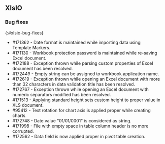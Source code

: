## XlsIO

### Bug fixes
{:#xlsio-bug-fixes}

* \#171362 - Date format is maintained while importing data using Template Markers.
* \#171130 - Workbook protection password is maintained while re-saving Excel document.
* \#172188 - Exception thrown while parsing custom properties of Excel document has been resolved.
* \#172449 - Empty string can be assigned to workbook application name.
* \#172619 - Exception thrown while opening an Excel document with more than 32 characters in data validation title has been resolved.
* \#172767 - Exception thrown while opening an Excel document with numeric separators modified has been resolved.
* \#171513 - Applying standard height sets custom height to proper value in XLS document.
* \#95412 - Text rotation for chart axis is applied proper while creating charts.
* \#172748 - Date value "01/01/0001" is considered as string.
* \#171998 - File with empty space in table column header is no more corrupted.
* \#172562 - Data field is now applied proper in pivot table creation.